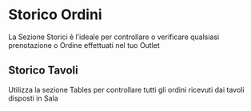# Storico Ordini

La Sezione Storici è l’ideale per controllare o verificare qualsiasi prenotazione o Ordine effettuati nel tuo Outlet

## Storico Tavoli

Utilizza la sezione Tables per controllare tutti gli ordini ricevuti dai tavoli disposti in Sala

